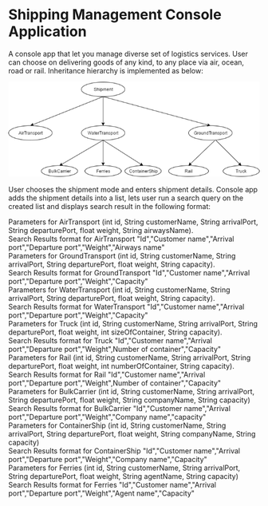 # Shipping Management Console Application

A console app that let you manage diverse set of logistics services. User can choose on delivering goods of any kind, to any place via air, ocean, road or rail. Inheritance hierarchy is implemented as below:  

![Image of Yaktocat](https://github.com/rochitranjan/Shipping-Management-Console-Application/blob/master/3577_shipment%20mode.png)

User chooses the shipment mode and enters shipment details. Console app adds the shipment details into a list, lets user run a search query on the created list and displays search result in the following format:  

Parameters for AirTransport (int id, String customerName, String arrivalPort, String departurePort, float weight, String airwaysName).  
Search Results format for AirTransport "Id","Customer name","Arrival port","Departure port","Weight","Airways name"  
Parameters for GroundTransport (int id, String customerName, String arrivalPort, String departurePort, float weight, String capacity).  
Search Results format for GroundTransport "Id","Customer name","Arrival port","Departure port","Weight","Capacity"  
Parameters for WaterTransport (int id, String customerName, String arrivalPort, String departurePort, float weight, String capacity).  
Search Results format for WaterTransport "Id","Customer name","Arrival port","Departure port","Weight","Capacity"  
Parameters for Truck (int id, String customerName, String arrivalPort, String departurePort, float weight, int sizeOfContainer, String capacity).  
Search Results format for Truck "Id","Customer name","Arrival port","Departure port","Weight",Number of container","Capacity"  
Parameters for Rail (int id, String customerName, String arrivalPort, String departurePort, float weight, int numberOfContainer, String capacity).  
Search Results format for Rail "Id","Customer name","Arrival port","Departure port","Weight",Number of container","Capacity"  
Parameters for BulkCarrier (int id, String customerName, String arrivalPort, String departurePort, float weight, String companyName, String capacity)  
Search Results format for BulkCarrier "Id","Customer name","Arrival port","Departure port","Weight","Company name","capacity"  
Parameters for ContainerShip (int id, String customerName, String arrivalPort, String departurePort, float weight, String companyName, String capacity)  
Search Results format for ContainerShip "Id","Customer name","Arrival port","Departure port","Weight","Company name","Capacity"  
Parameters for Ferries (int id, String customerName, String arrivalPort, String departurePort, float weight, String agentName, String capacity)   
Search Results format for Ferries "Id","Customer name","Arrival port","Departure port","Weight","Agent name","Capacity"







